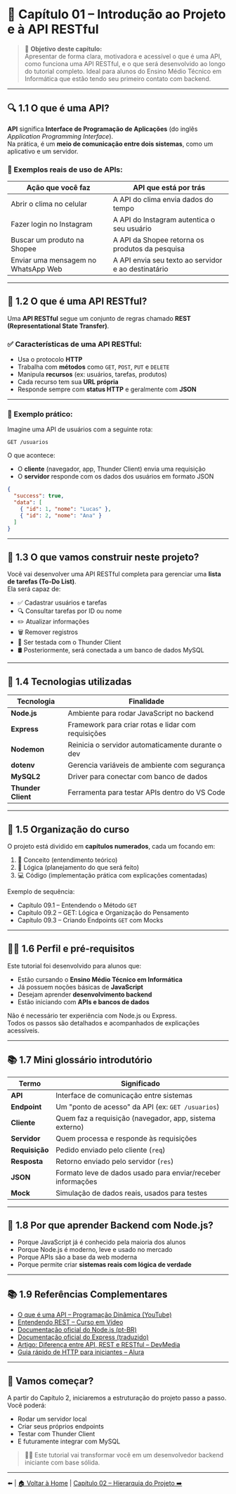 # 📘 Capítulo 01 – Introdução ao Projeto e à API RESTful

> 🎯 **Objetivo deste capítulo:**  
> Apresentar de forma clara, motivadora e acessível o que é uma API, como funciona uma API RESTful, e o que será desenvolvido ao longo do tutorial completo. Ideal para alunos do Ensino Médio Técnico em Informática que estão tendo seu primeiro contato com backend.

---

## 🔍 1.1 O que é uma API?

**API** significa **Interface de Programação de Aplicações** (do inglês *Application Programming Interface*).  
Na prática, é um **meio de comunicação entre dois sistemas**, como um aplicativo e um servidor.

### 📱 Exemplos reais de uso de APIs:

| Ação que você faz           | API que está por trás                                  |
|-----------------------------|---------------------------------------------------------|
| Abrir o clima no celular    | A API do clima envia dados do tempo                     |
| Fazer login no Instagram    | A API do Instagram autentica o seu usuário              |
| Buscar um produto na Shopee | A API da Shopee retorna os produtos da pesquisa         |
| Enviar uma mensagem no WhatsApp Web | A API envia seu texto ao servidor e ao destinatário   |

---

## 🔄 1.2 O que é uma API RESTful?

Uma **API RESTful** segue um conjunto de regras chamado **REST (Representational State Transfer)**.

### ✅ Características de uma API RESTful:

- Usa o protocolo **HTTP**
- Trabalha com **métodos** como `GET`, `POST`, `PUT` e `DELETE`
- Manipula **recursos** (ex: usuários, tarefas, produtos)
- Cada recurso tem sua **URL própria**
- Responde sempre com **status HTTP** e geralmente com **JSON**

---

### 🧭 Exemplo prático:

Imagine uma API de usuários com a seguinte rota:

```htaccess
GET /usuarios
```

O que acontece:

- O **cliente** (navegador, app, Thunder Client) envia uma requisição
- O **servidor** responde com os dados dos usuários em formato JSON

```json
{
  "success": true,
  "data": [
    { "id": 1, "nome": "Lucas" },
    { "id": 2, "nome": "Ana" }
  ]
}
```

---

## 🧰 1.3 O que vamos construir neste projeto?

Você vai desenvolver uma API RESTful completa para gerenciar uma **lista de tarefas (To-Do List)**.  
Ela será capaz de:

- ✅ Cadastrar usuários e tarefas
- 🔍 Consultar tarefas por ID ou nome
- ✏️ Atualizar informações
- 🗑️ Remover registros
- 🧪 Ser testada com o Thunder Client
- 🛢️ Posteriormente, será conectada a um banco de dados MySQL

---

## 🧱 1.4 Tecnologias utilizadas

| Tecnologia     | Finalidade                                               |
|----------------|-----------------------------------------------------------|
| **Node.js**    | Ambiente para rodar JavaScript no backend                |
| **Express**    | Framework para criar rotas e lidar com requisições       |
| **Nodemon**    | Reinicia o servidor automaticamente durante o dev        |
| **dotenv**     | Gerencia variáveis de ambiente com segurança             |
| **MySQL2**     | Driver para conectar com banco de dados                  |
| **Thunder Client** | Ferramenta para testar APIs dentro do VS Code      |

---

## 🧭 1.5 Organização do curso

O projeto está dividido em **capítulos numerados**, cada um focando em:

1. 📘 Conceito (entendimento teórico)
2. 🧠 Lógica (planejamento do que será feito)
3. 💻 Código (implementação prática com explicações comentadas)

Exemplo de sequência:

- Capítulo 09.1 – Entendendo o Método `GET`
- Capítulo 09.2 – GET: Lógica e Organização do Pensamento
- Capítulo 09.3 – Criando Endpoints `GET` com Mocks

---

## 👨‍🎓 1.6 Perfil e pré-requisitos

Este tutorial foi desenvolvido para alunos que:

- Estão cursando o **Ensino Médio Técnico em Informática**
- Já possuem noções básicas de **JavaScript**
- Desejam aprender **desenvolvimento backend**
- Estão iniciando com **APIs e bancos de dados**

Não é necessário ter experiência com Node.js ou Express.  
Todos os passos são detalhados e acompanhados de explicações acessíveis.

---

## 📚 1.7 Mini glossário introdutório

| Termo            | Significado                                                        |
|------------------|--------------------------------------------------------------------|
| **API**          | Interface de comunicação entre sistemas                           |
| **Endpoint**     | Um "ponto de acesso" da API (ex: `GET /usuarios`)                 |
| **Cliente**      | Quem faz a requisição (navegador, app, sistema externo)            |
| **Servidor**     | Quem processa e responde às requisições                           |
| **Requisição**   | Pedido enviado pelo cliente (`req`)                                |
| **Resposta**     | Retorno enviado pelo servidor (`res`)                              |
| **JSON**         | Formato leve de dados usado para enviar/receber informações        |
| **Mock**         | Simulação de dados reais, usados para testes                       |

---

## 💬 1.8 Por que aprender Backend com Node.js?

- Porque JavaScript já é conhecido pela maioria dos alunos
- Porque Node.js é moderno, leve e usado no mercado
- Porque APIs são a base da web moderna
- Porque permite criar **sistemas reais com lógica de verdade**

---

## 📚 1.9 Referências Complementares

- [O que é uma API – Programação Dinâmica (YouTube)](https://www.youtube.com/watch?v=vGuqKIRWosk)
- [Entendendo REST – Curso em Vídeo](https://www.youtube.com/watch?v=ghTrp1x_1As)
- [Documentação oficial do Node.js (pt-BR)](https://nodejs.org/pt-br/docs/)
- [Documentação oficial do Express (traduzido)](https://riptutorial.com/pt/node-js)
- [Artigo: Diferença entre API, REST e RESTful – DevMedia](https://www.devmedia.com.br/entendendo-as-diferencas-entre-api-rest-e-restful/37684)
- [Guia rápido de HTTP para iniciantes – Alura](https://www.alura.com.br/artigos/o-que-e-o-protocolo-http)

---

## 🚀 Vamos começar?

A partir do Capítulo 2, iniciaremos a estruturação do projeto passo a passo.  
Você poderá:

- Rodar um servidor local
- Criar seus próprios endpoints
- Testar com Thunder Client
- E futuramente integrar com MySQL

> 👨‍💻 Este tutorial vai transformar você em um desenvolvedor backend iniciante com base sólida.

---

⬅️ [ ]() | [🏠 Voltar à Home](<../README.md>) | [Capítulo 02 – Hierarquia do Projeto ➡️](<Capítulo 02 – Hierarquia do Projeto.md>)
